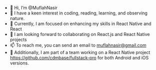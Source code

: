 - 👋 Hi, I’m @MuflahNasir
- 👀 I have a keen interest in coding, reading, learning, and observing nature.
- 🌱 Currently, I am focused on enhancing my skills in React Native and React
- 💞️ I am looking forward to collaborating on React.js and React Native projects
- 📫 To reach me, you can send an email to muflahnasir@gmail.com
- 💞️ Additionally, I am part of a team working on a React Native project https://github.com/cdmbase/fullstack-pro for both Android and iOS versions.

<!---
MuflahNasir/MuflahNasir is a ✨ special ✨ repository because its `README.md` (this file) appears on your GitHub profile.
You can click the Preview link to take a look at your changes.
--->
